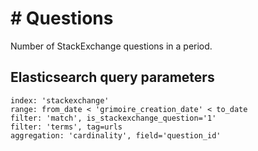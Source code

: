 # \# Questions

Number of StackExchange questions in a period.

## Elasticsearch query parameters
```
index: 'stackexchange'
range: from_date < 'grimoire_creation_date' < to_date
filter: 'match', is_stackexchange_question='1'
filter: 'terms', tag=urls
aggregation: 'cardinality', field='question_id'
```
